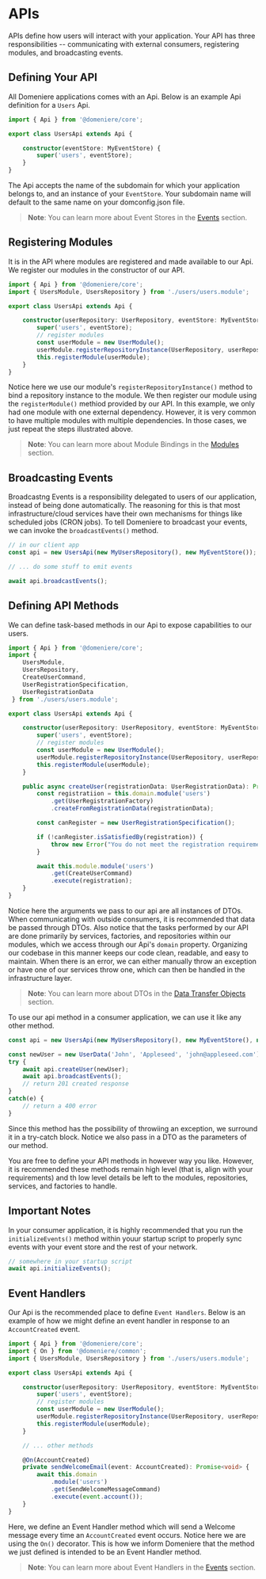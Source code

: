 # APIs
APIs define how users will interact with your application. Your API has three responsibilities -- communicating with external consumers, registering modules, and broadcasting events.

## Defining Your API
All Domeniere applications comes with an Api. Below is an example Api definition for a `Users` Api.
```ts
import { Api } from '@domeniere/core';

export class UsersApi extends Api {

    constructor(eventStore: MyEventStore) {
        super('users', eventStore);
    }
}
```
The Api accepts the name of the subdomain for which your application belongs to, and an instance of your `EventStore`. Your subdomain name will default to the same name on your domconfig.json file. 

> **Note**: You can learn more about Event Stores in the [Events](./events) section.

## Registering Modules
It is in the API where modules are registered and made available to our Api. We register our modules in the constructor of our API.
```ts
import { Api } from '@domeniere/core';
import { UsersModule, UsersRepository } from './users/users.module';

export class UsersApi extends Api {

    constructor(userRepository: UserRepository, eventStore: MyEventStore) {
        super('users', eventStore);
        // register modules
        const userModule = new UserModule();
        userModule.registerRepositoryInstance(UserRepository, userRepository);
        this.registerModule(userModule);
    }
}
```
Notice here we use our module's `registerRepositoryInstance()` method to bind a repository instance to the module. We then register our module using the `registerModule()` methiod provided by our API. In this example, we only had one module with one external dependency. However, it is very common to have multiple modules with multiple dependencies. In those cases, we just repeat the steps illustrated above.

> **Note**: You can learn more about Module Bindings in the [Modules](./modules) section.

## Broadcasting Events
Broadcastng Events is a responsibility delegated to users of our application, instead of being done automatically. The reasoning for this is that most infrastructure/cloud services have their own mechanisms for things like scheduled jobs (CRON jobs). To tell Domeniere to broadcast your events, we can invoke the `broadcastEvents()` method.
```ts
// in our client app
const api = new UsersApi(new MyUsersRepository(), new MyEventStore());

// ... do some stuff to emit events

await api.broadcastEvents();
```

## Defining API Methods
We can define task-based methods in our Api to expose capabilities to our users.
```ts
import { Api } from '@domeniere/core';
import { 
    UsersModule, 
    UsersRepository, 
    CreateUserCommand, 
    UserRegistrationSpecification,
    UserRegistrationData
 } from './users/users.module';

export class UsersApi extends Api {

    constructor(userRepository: UserRepository, eventStore: MyEventStore) {
        super('users', eventStore);
        // register modules
        const userModule = new UserModule();
        userModule.registerRepositoryInstance(UserRepository, userRepository);
        this.registerModule(userModule);
    }

    public async createUser(registrationData: UserRegistrationData): Promise<void> {
        const registratiion = this.domain.module('users')
            .get(UserRegistrationFactory)
            .createFromRegistrationData(registrationData);

        const canRegister = new UserRegistrationSpecification();

        if (!canRegister.isSatisfiedBy(registration)) {
            throw new Error("You do not meet the registration requirements");
        }

        await this.module.module('users')
            .get(CreateUserCommand)
            .execute(registration);
    }
}
```
Notice here the arguments we pass to our api are all instances of DTOs. When communicating with outside consumers, it is recommended that data be passed through DTOs. Also notice that the tasks performed by our API are done primarily by services, factories, and repositories within our modules, which we access through our Api's `domain` property. Organizing our codebase in this manner keeps our code clean, readable, and easy to maintain. When there is an error, we can either manually throw an exception or have one of our services throw one, which can then be handled in the infrastructure layer.

> **Note**: You can learn more about DTOs in the [Data Transfer Objects](./dtos) section.

To use our api method in a consumer application, we can use it like any other method.
```ts
const api = new UsersApi(new MyUsersRepository(), new MyEventStore(), new MyLogger());

const newUser = new UserData('John', 'Appleseed', 'john@appleseed.com');
try {
    await api.createUser(newUser);
    await api.broadcastEvents();
    // return 201 created response
}
catch(e) {
    // return a 400 error
}
```
Since this method has the possibility of throwiing an exception, we surround it in a try-catch block. Notice we also pass in a DTO as the parameters of our method.

You are free to define your API methods in however way you like. However, it is recommended these methods remain high level (that is, align with your requirements) and th low level details be left to the modules, repositories, services, and factories to handle.

## Important Notes
In your consumer application, it is highly recommended that you run the `initializeEvents()` method within youur startup script to properly sync events with your event store and the rest of your network.
```ts
// somewhere in your startup script
await api.initializeEvents();
```

## Event Handlers
Our Api is the recommended place to define `Event Handlers`. Below is an example of how we might define an event handler in response to an `AccountCreated` event.
```ts
import { Api } from '@domeniere/core';
import { On } from '@domeniere/common';
import { UsersModule, UsersRepository } from './users/users.module';

export class UsersApi extends Api {

    constructor(userRepository: UserRepository, eventStore: MyEventStore) {
        super('users', eventStore);
        // register modules
        const userModule = new UserModule();
        userModule.registerRepositoryInstance(UserRepository, userRepository);
        this.registerModule(userModule);
    }

    // ... other methods

    @On(AccountCreated)
    private sendWelcomeEmail(event: AccountCreated): Promise<void> {
        await this.domain
            .module('users')
            .get(SendWelcomeMessageCommand)
            .execute(event.account());
    }
}
```
Here, we define an Event Handler method which will send a Welcome message every time an `AccountCreated` event occurs. Notice here we are using the `On()` decorator. This is how we inform Domeniere that the method we just defined is intended to be an Event Handler method.

> **Note**: You can learn more about Event Handlers in the [Events](./events) section.